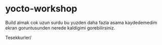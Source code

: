 # yocto-workshop


Build almak cok uzun surdu bu yuzden daha fazla asama kaydedemedim ekran goruntusunden nerede kaldigimi gorebilirsiniz.

Tesekkurler/
